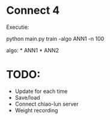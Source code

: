 # Connect 4

Executie:

python main.py train -algo ANN1 -n 100

algo:
    * ANN1
    * ANN2


# TODO:

- Update for each time
- Save/load
- Connect chiao-lun server
- Weight recording
